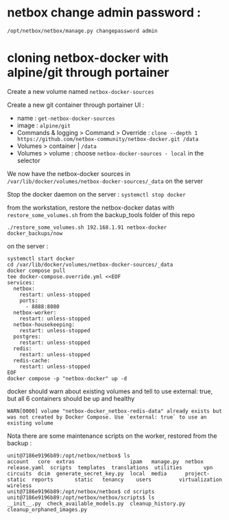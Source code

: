 # netbox change admin password :

```
/opt/netbox/netbox/manage.py changepassword admin
```

# cloning netbox-docker with alpine/git through portainer

Create a new volume named `netbox-docker-sources`

Create a new git container through portainer UI :
- name : `get-netbox-docker-sources`
- image : `alpine/git`
- Commands & logging > Command > Override : `clone --depth 1 https://github.com/netbox-community/netbox-docker.git /data`
- Volumes > container | `/data`
- Volumes > volume : choose `netbox-docker-sources - local` in the selector
 
We now have the netbox-docker sources in `/var/lib/docker/volumes/netbox-docker-sources/_data` on the server

Stop the docker daemon on the server : `systemctl stop docker`

from the workstation, restore the netbox-docker datas with `restore_some_volumes.sh` from the backup_tools folder of this repo

```
./restore_some_volumes.sh 192.168.1.91 netbox-docker docker_backups/now
```

on the server :

```
systemctl start docker
cd /var/lib/docker/volumes/netbox-docker-sources/_data
docker compose pull
tee docker-compose.override.yml <<EOF
services:
  netbox:
    restart: unless-stopped
    ports:
      - 8888:8080
  netbox-worker:
    restart: unless-stopped
  netbox-housekeeping:
    restart: unless-stopped
  postgres:
    restart: unless-stopped
  redis:
    restart: unless-stopped
  redis-cache:
    restart: unless-stopped
EOF
docker compose -p "netbox-docker" up -d
```

docker should warn about existing volumes and tell to use external: true, but all 6 containers should be up and healthy


```
WARN[0000] volume "netbox-docker_netbox-redis-data" already exists but was not created by Docker Compose. Use `external: true` to use an existing volume 
```

Nota there are some maintenance scripts on the worker, restored from the backup :
```
unit@7186e9196b89:/opt/netbox/netbox$ ls
account   core  extras                  ipam   manage.py  netbox          release.yaml  scripts  templates  translations  utilities       vpn
circuits  dcim  generate_secret_key.py  local  media      project-static  reports       static   tenancy    users         virtualization  wireless
unit@7186e9196b89:/opt/netbox/netbox$ cd scripts
unit@7186e9196b89:/opt/netbox/netbox/scripts$ ls
__init__.py  check_available_models.py  cleanup_history.py  cleanup_orphaned_images.py
```
